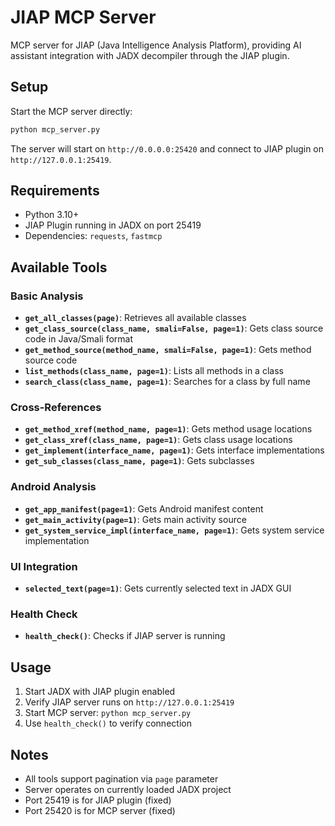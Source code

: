 # JIAP MCP Server

MCP server for JIAP (Java Intelligence Analysis Platform), providing AI assistant integration with JADX decompiler through the JIAP plugin.

## Setup

Start the MCP server directly:

```bash
python mcp_server.py
```

The server will start on `http://0.0.0.0:25420` and connect to JIAP plugin on `http://127.0.0.1:25419`.

## Requirements

- Python 3.10+
- JIAP Plugin running in JADX on port 25419
- Dependencies: `requests`, `fastmcp`

## Available Tools

### Basic Analysis

- **`get_all_classes(page)`**: Retrieves all available classes
- **`get_class_source(class_name, smali=False, page=1)`**: Gets class source code in Java/Smali format
- **`get_method_source(method_name, smali=False, page=1)`**: Gets method source code
- **`list_methods(class_name, page=1)`**: Lists all methods in a class
- **`search_class(class_name, page=1)`**: Searches for a class by full name

### Cross-References

- **`get_method_xref(method_name, page=1)`**: Gets method usage locations
- **`get_class_xref(class_name, page=1)`**: Gets class usage locations
- **`get_implement(interface_name, page=1)`**: Gets interface implementations
- **`get_sub_classes(class_name, page=1)`**: Gets subclasses

### Android Analysis

- **`get_app_manifest(page=1)`**: Gets Android manifest content
- **`get_main_activity(page=1)`**: Gets main activity source
- **`get_system_service_impl(interface_name, page=1)`**: Gets system service implementation

### UI Integration

- **`selected_text(page=1)`**: Gets currently selected text in JADX GUI

### Health Check

- **`health_check()`**: Checks if JIAP server is running

## Usage

1. Start JADX with JIAP plugin enabled
2. Verify JIAP server runs on `http://127.0.0.1:25419`
3. Start MCP server: `python mcp_server.py`
4. Use `health_check()` to verify connection

## Notes

- All tools support pagination via `page` parameter
- Server operates on currently loaded JADX project
- Port 25419 is for JIAP plugin (fixed)
- Port 25420 is for MCP server (fixed)